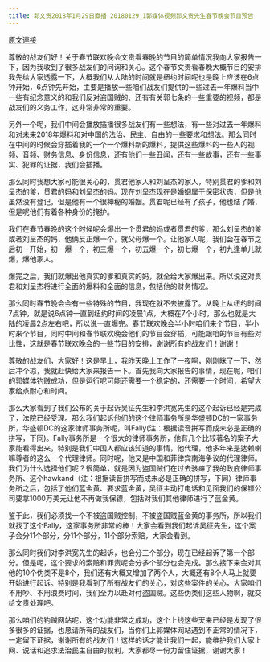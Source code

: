 ```yaml
---
title: 郭文贵2018年1月29日直播 20180129_1郭媒体视频郭文贵先生春节晚会节目预告
---
```


[原文連接](https://gnews.org/ThreadView/53482796)

尊敬的战友们好！关于春节联欢晚会文贵看春晚的节目的简单情况我向大家报告一下，因为我收到了很多战友们的问询和关心。这个春节文贵看春晚大概节目的安排我先给大家透露一下，大概我们从大陆的时间就是纽约时间呢也是晚上应该在6点钟开始，6点钟先开始，主要是播放一些咱们战友们提供的一些过去一年爆料当中一些有纪念意义的和我们反对盗国贼的、还有有关郭七条的一些重要的视频，都是战友们的义务工作，这非常非常的重要。


另外一个呢，我们中间会播放插播很多战友们有一些想法，有一些对过去一年爆料和对未来2018年爆料和对中国的法治、民主、自由的一些要求和想法。那么同时在中间的时候会穿插着我的一个一个爆料新的爆料，提供这些爆料的一些人的视频、音频、财务信息、身份信息，还有他们一些丑闻，还有一些故事，还有一些事实、犯罪的证据，我们会插播。


那么同时我想大家可能很关心的，贯君他家人和刘呈杰的家人，特别贯君的爹和刘呈杰的爹，贯君的妈和刘呈杰的妈。现在刘呈杰现在是婚姻属于保密状态，但是他虽然没有登记，但是他有一个很神秘的婚姻。贯君呢已经有了孩子，他也结了婚，但是呢他们有着各种身份的掩护。


我们在春节春晚的这个时候呢会爆出一个贯君的妈或者贯君的爹，那么刘呈杰的爹或者刘呈杰的妈，他俩反正爆一个，就父母爆一个。让他家人呢，我们会在春节之后初一开始，初一爆一个，初三爆一个，初五爆一个，初七爆一个，初九逢单儿就爆，爆他家人。


爆完之后，我们就爆出他真实的爹和真实的妈，就全给大家爆出来。所以说这对贯君和刘呈杰将进行全面的爆料和全面的信息，包括他的财务情况。


那么同时春节晚会会有一些特殊的节目，我现在就不去披露了。从晚上从纽约时间7点钟，就是说6点钟一直到纽约时间的凌晨1点，大概在7个小时，那么也就是大陆的凌晨2点左右吧，所以说一直爆完。春节联欢晚会半小时咱们来个节目，半小时来个节目，同时中间和春节联欢晚会他们的节目会穿插，可能跟咱的节目有些对比性，这就是春节联欢晚会的一些节目的安排，谢谢所有的战友们！谢谢！


尊敬的战友们，大家好！这是早上，我昨天晚上工作了一夜啊，刚刚眯了一下，然后冲个凉，我就赶快给大家来报告一下。首先我向大家报告的事情，现在呢，咱们的郭媒体钓贼成功，但是运行呢可能还需要一个稳定的，还需要一个时间，希望大家给点耐心和时间。


那么大家看到了我们公布的关于起诉吴征先生和李洪宽先生的这个起诉已经是完成了，法院已经受理。那么我们起诉他们的这个律师事务所是华盛顿DC的一家事务所，华盛顿DC的这家律师事务所呢，叫Fally(注：根据读音拼写而成未必是正确的拼写，下同)。Fally事务所是一个很大的律师事务所，他有几个比较著名的案子大家能看得出来，特别是我们中国人都应该知道的事情，他代理，他多年来是达赖喇嘛尊者的这么一个代理律师。同时呢，他又是中国和菲律宾南海争议的代理律师。我们为什么选择他们呢？很简单，就是因为盗国贼们在过去骇瘫了我的政庇律师事务所、这个hawkand（注：根据读音拼写而成未必是正确的拼写，下同）律师事务所之后，包括了他们蓝金黄、要求蓝金黄，吴征主动打电话和见面我们的保镖公司要拿1000万美元让他不再做我保镖，包括对我们其他律师进行了蓝金黄。


鉴于此，我们必须找一个不被盗国贼控制，不被盗国贼蓝金黄的事务所，所以我们就找了这个Fally，这家事务所非常的棒！大家会看到我们起诉吴征先生，这个案子会分11个部分，分11个部分，11个部分索赔，大家会看到。


那么同时我们对李洪宽先生的起诉，也会分三个部分，现在已经起诉了第一个部分。但是呢，这个要求的索赔和罪责呢会分多个部分也会完成。那么接下来会对其他的10个伪类不是8个，我们还有大概又增加了两个人，大概还有8个人马上就要开始进行起诉。特别是我看到了所有战友们的关心，对这些案件的关心，大家咱们不用吵、不用浪费时间，我们全力以赴对付盗国贼。这些伪类们这些人物啊，就交给文贵处理吧。


那么咱们的钓贼网站呢，这个功能非常之成功，这个上线这些天来已经是发现了很多很多的证据，也恳请所有的战友们，当你们上郭媒体网站遇到不正常的情况下，一定留下证据，谢谢所有的战友们！这样的话才能让我们一起，能维护我们大家上网、说话和追求法治民主自由的权利，大家都尽一份力留住证据，谢谢大家！
